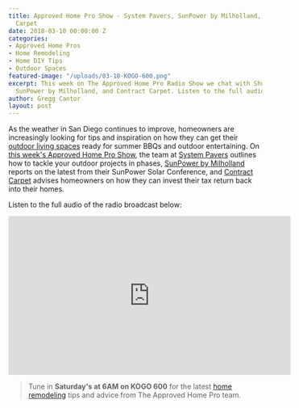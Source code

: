 ```yaml
---
title: Approved Home Pro Show - System Pavers, SunPower by Milholland, and Contract
  Carpet
date: 2018-03-10 00:00:00 Z
categories:
- Approved Home Pros
- Home Remodeling
- Home DIY Tips
- Outdoor Spaces
featured-image: "/uploads/03-10-KOGO-600.png"
excerpt: This week on The Approved Home Pro Radio Show we chat with Show System Pavers,
  SunPower by Milholland, and Contract Carpet. Listen to the full audio here!
author: Gregg Cantor
layout: post
---
```


As the weather in San Diego continues to improve, homeowners are increasingly looking for tips and inspiration on how they can get their [outdoor living spaces](/san-diego-outdoor-living-space-design) ready for summer BBQs and outdoor entertaining. On [this week's Approved Home Pro Show](https://www.sandiegoapprovedhomepros.com/blog/approved-home-pro-radio-show-system-pavers-sunpower-milholland-contract-carpet/), the team at [System Pavers](https://systempavers.com/) outlines how to tackle your outdoor projects in phases, [SunPower by Milholland](https://sunpowerbymilholland.com/) reports on the latest from their SunPower Solar Conference, and [Contract Carpet](http://contractcarpet.com/) advises homeowners on how they can invest their tax return back into their homes.

Listen to the full audio of the radio broadcast below:

<div class="flex-video">
  <iframe width="560" height="315" src="https://www.youtube.com/embed/r63J3BelpOc?rel=0&amp;showinfo=0" frameborder="0" allowfullscreen></iframe>
</div>

> Tune in **Saturday's at 6AM on KOGO 600** for the latest [home remodeling](/san-diego-home-remodel-services) tips and advice from The Approved Home Pro team.
